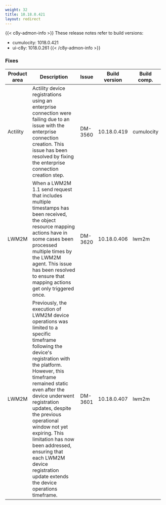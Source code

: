 ```yaml
---
weight: 32
title: 10.18.0.421
layout: redirect
---
```


{{< c8y-admon-info >}}
These release notes refer to build versions:
- cumulocity: 1018.0.421
- ui-c8y: 1018.0.261
{{< /c8y-admon-info >}}


### Fixes

<table>
<colgroup>
<col style="width: 15%;">
<col style="width:50%;">
<col style="width: 10%;">
<col style="width: 12%;">
<col style="width: 13%;">
</colgroup>
<thead><tr>
<th>
Product area</th>
<th>
Description</th>
<th>
Issue</th>
<th>
Build version</th>
<th>Build comp.</th>
</tr>
</thead><tbody>

<tr>
<td>Actility</td>
<td>Actility device registrations using an enterprise connection were failing due to an issue with the enterprise connection creation. This issue has been resolved by fixing the enterprise connection creation step.</td>
<td>DM-3560</td>
<td>10.18.0.419</td>
<td>cumulocity</td>
</tr>

<tr>
<td>LWM2M</td>
<td>When a LWM2M 1.1 send request that includes multiple timestamps has been received, the object resource mapping actions have in some cases been processed multiple times by the LWM2M agent. This issue has been resolved to ensure that mapping actions get only triggered once.</td>
<td>DM-3620</td>
<td>10.18.0.406</td>
<td>lwm2m</td>
</tr>

<tr>
<td>LWM2M</td>
<td>Previously, the execution of LWM2M device operations was limited to a specific timeframe following the device's registration with the platform.
However, this timeframe remained static even after the device underwent registration updates, despite the previous operational window not yet expiring.
This limitation has now been addressed, ensuring that each LWM2M device registration update extends the device operations timeframe.</td>
<td>DM-3601</td>
<td>10.18.0.407</td>
<td>lwm2m</td>
</tr>

</tbody></table>
